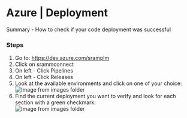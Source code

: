 # Azure | Deployment

Summary - How to check if your code deployment was successful

### Steps

1. Go to: https://dev.azure.com/sramplm
2. Click on srammconnect
3. On left - Click Pipelines
4. On left - Click Releases
5. Look at the available environments and click on one of your choice:  
   ![Image from images folder](~@source/images/sram-dev/azure-development/azure-dev_01.png)
6. Find the current deployment you want to verify and look for each section with a green checkmark:  
    ![Image from images folder](~@source/images/sram-dev/azure-development/azure-dev_02.png)
